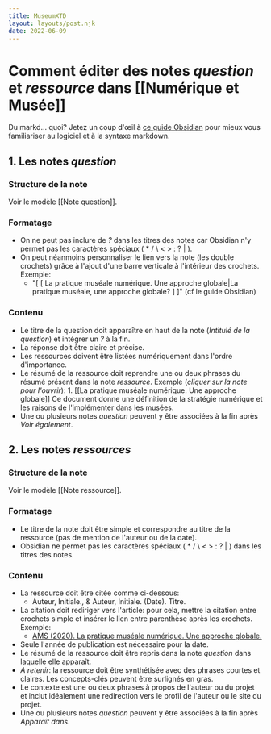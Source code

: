 ```yaml
---
title: MuseumXTD
layout: layouts/post.njk
date: 2022-06-09
---
```

# Comment éditer des notes *question* et *ressource* dans [[Numérique et Musée]]

Du markd... quoi? Jetez un coup d'œil à [ce guide Obsidian](https://johackim.com/obsidian) pour mieux vous familiariser au logiciel et à la syntaxe markdown. 

## 1. Les notes *question*  
### Structure de la note   
Voir le modèle [[Note question]].   
### Formatage  
- On ne peut pas inclure de *?* dans les titres des notes car Obsidian n'y permet pas les caractères spéciaux ( * / \ < > : ? | ).  
- On peut néanmoins personnaliser le lien vers la note (les double crochets) grâce à l'ajout d'une barre verticale à l'intérieur des crochets. Exemple:  
	- "[ [ La pratique muséale numérique. Une approche globale|La pratique muséale, une approche globale? ] ]" (cf le guide Obsidian)
### Contenu
- Le titre de la question doit apparaître en haut de la note (*Intitulé de la question*) et intégrer un *?* à la fin. 
- La réponse doit être claire et précise. 
- Les ressources doivent être listées numériquement dans l'ordre d'importance. 
- Le résumé de la ressource doit reprendre une ou deux phrases du résumé présent dans la note *ressource*. Exemple (*cliquer sur la note pour l'ouvrir*): 
	  1. [[La pratique muséale numérique. Une approche globale]]
	     Ce document donne une définition de la stratégie numérique et les raisons de l'implémenter dans les musées. 
- Une ou plusieurs notes *question* peuvent y être associées à la fin après *Voir également*.    

## 2. Les notes *ressources*  
### Structure de la note  
Voir le modèle [[Note ressource]]. 
### Formatage
- Le titre de la note doit être simple et correspondre au titre de la ressource (pas de mention de l'auteur ou de la date). 
- Obsidian ne permet pas les caractères spéciaux ( * / \ < > : ? | ) dans les titres des notes.   
### Contenu
- La ressource doit être citée comme ci-dessous: 
	- Auteur, Initiale., & Auteur, Initiale. (Date). Titre.
- La citation doit rediriger vers l'article: pour cela, mettre la citation entre crochets simple et insérer le lien entre parenthèse après les crochets. Exemple: 
	- [AMS (2020). La pratique muséale numérique. Une approche globale.](http://msw.be/wp-content/uploads/2020/01/VMS_Digitalisierung_F_Web.pdf)
- Seule l'année de publication est nécessaire pour la date. 
- Le résumé de la ressource doit être repris dans la note *question* dans laquelle elle apparaît.   
- *A retenir*: la ressource doit être synthétisée avec des phrases courtes et claires. Les concepts-clés peuvent être surlignés en gras.  
- Le contexte est une ou deux phrases à propos de l'auteur ou du projet et inclut idéalement une redirection vers le profil de l'auteur ou le site du projet. 
- Une ou plusieurs notes *question* peuvent y être associées à la fin après *Apparaît dans*. 